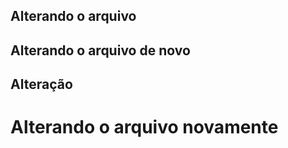 ## Alterando o arquivo
## Alterando o arquivo de novo
## Alteração
<h1>Alterando o arquivo novamente</h1>